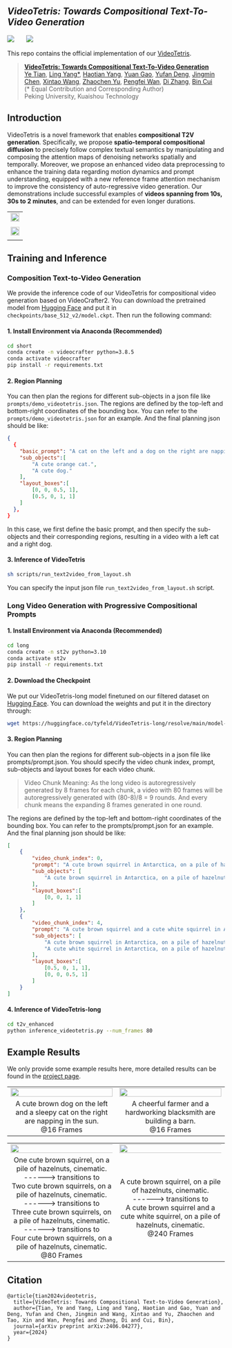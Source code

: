 
## ___***VideoTetris: Towards Compositional Text-To-Video Generation***___
<div align="left">
 <a href='https://arxiv.org/abs/2406.04277'><img src='https://img.shields.io/badge/arXiv-2406.04277-b31b1b.svg'></a> &nbsp;&nbsp;&nbsp;&nbsp;&nbsp;
 <a href='https://videotetris.github.io'><img src='https://img.shields.io/badge/Project-Page-Green'></a> &nbsp;&nbsp;&nbsp;&nbsp;&nbsp;

This repo contains the official implementation of our [VideoTetris](https://arxiv.org/abs/2406.04277).

> [**VideoTetris: Towards Compositional Text-To-Video Generation**](https://arxiv.org/abs/2406.04277)   
> [Ye Tian](https://tyfeld.github.io/),
> [Ling Yang*](https://yangling0818.github.io), 
> [Haotian Yang](https://scholar.google.com/citations?user=LH71RGkAAAAJ&hl=en),
> [Yuan Gao](https://videotetris.github.io/),
> [Yufan Deng](https://videotetris.github.io/),
> [Jingmin Chen](https://videotetris.github.io/),
> [Xintao Wang](https://xinntao.github.io),
> [Zhaochen Yu](https://videotetris.github.io/),
> [Pengfei Wan](https://scholar.google.com/citations?user=P6MraaYAAAAJ&hl=en),
> [Di Zhang](https://openreview.net/profile?id=~Di_ZHANG3),
> [Bin Cui](https://cuibinpku.github.io/cuibin_cn.html)   
> (* Equal Contribution and Corresponding Author)
> <br>Peking University, Kuaishou Technology<br>


## Introduction
VideoTetris is a novel framework that enables **compositional T2V generation**. Specifically, we propose **spatio-temporal compositional diffusion** to precisely follow complex textual semantics by manipulating and composing the attention maps of denoising networks spatially and temporally. Moreover, we propose an enhanced video data preprocessing to enhance the training data regarding motion dynamics and prompt understanding, equipped with a new reference frame attention mechanism to improve the consistency of auto-regressive video generation.  Our demonstrations include successful examples of **videos spanning from 10s, 30s to 2 minutes**, and can be extended for even longer durations.
<table class="center">
    <tr>
    <td width=100% style="border: none"><img src="assets/first.png" style="width:100%"></td>
    </tr>
    <tr>
    <td width="100%" style="border: none; text-align: center; word-wrap: break-word">
</td>
  </tr>
    <tr>
    <td width=100% style="border: none"><img src="assets/secondd.png" style="width:100%"></td>
    </tr>
    <tr>
    <td width="100%" style="border: none; text-align: center; word-wrap: break-word">
</td>
  </tr>
</table>




## Training and Inference

### Composition Text-to-Video Generation
We provide the inference code of our VideoTetris for compositional video generation based on VideoCrafter2. You can download the pretrained model from [Hugging Face](https://huggingface.co/VideoCrafter/VideoCrafter2/blob/main/model.ckpt) and put it in `checkpoints/base_512_v2/model.ckpt`. Then run the following command:
#### 1. Install Environment via Anaconda (Recommended)
```bash
cd short
conda create -n videocrafter python=3.8.5
conda activate videocrafter
pip install -r requirements.txt
```

#### 2. Region Planning
You can then plan the regions for different sub-objects in a json file like `prompts/demo_videotetris.json`. The regions are defined by the top-left and bottom-right coordinates of the bounding box. You can refer to the `prompts/demo_videotetris.json` for an example. And the final planning json should be like:
```json
{
  {
    "basic_prompt": "A cat on the left and a dog on the right are napping in the sun.",
    "sub_objects":[
        "A cute orange cat.",
        "A cute dog."
    ],
    "layout_boxes":[
        [0, 0, 0.5, 1],
        [0.5, 0, 1, 1]
    ]
  },
}
```
In this case, we first define the basic prompt, and then specify the sub-objects and their corresponding regions, resulting in a video with a left cat and a right dog.

#### 3. Inference of VideoTetris
```bash
sh scripts/run_text2video_from_layout.sh
```
You can specify the input json file `run_text2video_from_layout.sh` script.


### Long Video Generation with Progressive Compositional Prompts

#### 1. Install Environment via Anaconda (Recommended)
```bash
cd long
conda create -n st2v python=3.10
conda activate st2v
pip install -r requirements.txt
```
#### 2. Download the Checkpoint

We put our VideoTetris-long model finetuned on our filtered dataset on [Hugging Face](https://huggingface.co/tyfeld/VideoTetris-long). You can download the weights and put it in the directory through:
```bash
wget https://huggingface.co/tyfeld/VideoTetris-long/resolve/main/model-step=6000-v1.ckpt
```

#### 3. Region Planning

You can then plan the regions for different sub-objects in a json file like prompts/prompt.json. You should specify the video chunk index, prompt, sub-objects and layout boxes for each video chunk. 

> Video Chunk Meaning: As the long video is autoregressively generated by 8 frames for each chunk, a video with 80 frames will be autoregressively generated with (80-8)/8 = 9 rounds. And every chunk means the expanding 8 frames generated in one round.

The regions are defined by the top-left and bottom-right coordinates of the bounding box. You can refer to the prompts/prompt.json for an example. And the final planning json should be like:
```json
[
    {
        "video_chunk_index": 0, 
        "prompt": "A cute brown squirrel in Antarctica, on a pile of hazelnuts cinematic.",
        "sub_objects": [
            "A cute brown squirrel in Antarctica, on a pile of hazelnuts cinematic."
        ],
        "layout_boxes":[
            [0, 0, 1, 1]
        ]
    },
    {
        "video_chunk_index": 4,
        "prompt": "A cute brown squirrel and a cute white squirrel in Antarctica, on a pile of hazelnuts cinematic",
        "sub_objects": [
            "A cute brown squirrel in Antarctica, on a pile of hazelnuts cinematic.",
            "A cute white squirrel in Antarctica, on a pile of hazelnuts cinematic."
        ],
        "layout_boxes":[
            [0.5, 0, 1, 1],
            [0, 0, 0.5, 1]
        ]
    }
]
```
#### 4. Inference of VideoTetris-long
```bash
cd t2v_enhanced
python inference_videotetris.py --num_frames 80
```

## Example Results
We only provide some example results here, more detailed results can be found in the [project page](https://videotetris.github.io/).
<table class="center">
    <tr>
    <td width=25% style="border: none"><img src="assets/cat_and_dog.gif" style="width:100%"></td>
    <td width=25% style="border: none"><img src="assets/farmer_and_blacksmith.gif" style="width:100%"></td>
  <tr>
    <td width="25%" style="border: none; text-align: center; word-wrap: break-word">A cute brown dog on the left and a sleepy cat on the right are napping in the sun. <br> @16 Frames</td>
    <td width="25%" style="border: none; text-align: center; word-wrap: break-word">A cheerful farmer and a hardworking blacksmith are building a barn. <br> @16 Frames</td>
  </tr>
</table>

<table class="center">
    <tr>
    <td width=35% style="border: none"><img src="assets/1234.gif" style="width:130%"></td>
    <td width=35% style="border: none"><img src="assets/brown2white.gif" style="width:130%"></td>
  <tr>
    <td width="35%" style="border: none; text-align: center; word-wrap: break-word">One cute brown squirrel, on a pile of hazelnuts, cinematic. <br> ------>  transitions to <br>
Two cute brown squirrels, on a pile of hazelnuts, cinematic. <br> ------>  transitions to <br>
Three cute brown squirrels, on a pile of hazelnuts, cinematic. <br> ------>  transitions to <br>
Four cute brown squirrels, on a pile of hazelnuts, cinematic. <br> 
 @80 Frames</td>
    <td width="35%" style="border: none; text-align: center; word-wrap: break-word">A cute brown squirrel, on a pile of hazelnuts, cinematic. <br> ------>  transitions to <br>
A cute brown squirrel and a cute white squirrel, on a pile of hazelnuts, cinematic.  <br>
 @240 Frames</td>
  </tr>
</table>




## Citation
```
@article{tian2024videotetris,
  title={VideoTetris: Towards Compositional Text-to-Video Generation},
  author={Tian, Ye and Yang, Ling and Yang, Haotian and Gao, Yuan and Deng, Yufan and Chen, Jingmin and Wang, Xintao and Yu, Zhaochen and Tao, Xin and Wan, Pengfei and Zhang, Di and Cui, Bin},
  journal={arXiv preprint arXiv:2406.04277},
  year={2024}
}
```

